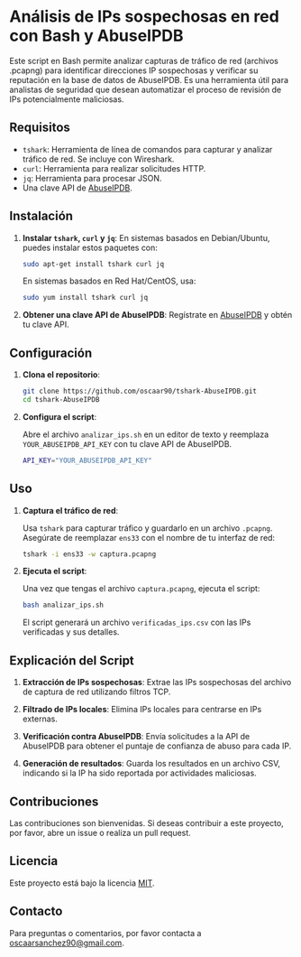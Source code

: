 # Análisis de IPs sospechosas en red con Bash y AbuseIPDB

Este script en Bash permite analizar capturas de tráfico de red (archivos .pcapng) para identificar direcciones IP sospechosas y verificar su reputación en la base de datos de AbuseIPDB. Es una herramienta útil para analistas de seguridad que desean automatizar el proceso de revisión de IPs potencialmente maliciosas.

## Requisitos

- `tshark`: Herramienta de línea de comandos para capturar y analizar tráfico de red. Se incluye con Wireshark.
- `curl`: Herramienta para realizar solicitudes HTTP.
- `jq`: Herramienta para procesar JSON.
- Una clave API de [AbuseIPDB](https://www.abuseipdb.com/).

## Instalación

1. **Instalar `tshark`, `curl` y `jq`**:
   En sistemas basados en Debian/Ubuntu, puedes instalar estos paquetes con:

   ```bash
   sudo apt-get install tshark curl jq
   ```

   En sistemas basados en Red Hat/CentOS, usa:

   ```bash
   sudo yum install tshark curl jq
   ```

2. **Obtener una clave API de AbuseIPDB**:
   Regístrate en [AbuseIPDB](https://www.abuseipdb.com/) y obtén tu clave API.

## Configuración

1. **Clona el repositorio**:

   ```bash
   git clone https://github.com/oscaar90/tshark-AbuseIPDB.git
   cd tshark-AbuseIPDB
   ```

2. **Configura el script**:

   Abre el archivo `analizar_ips.sh` en un editor de texto y reemplaza `YOUR_ABUSEIPDB_API_KEY` con tu clave API de AbuseIPDB.

   ```bash
   API_KEY="YOUR_ABUSEIPDB_API_KEY"
   ```

## Uso

1. **Captura el tráfico de red**:

   Usa `tshark` para capturar tráfico y guardarlo en un archivo `.pcapng`. Asegúrate de reemplazar `ens33` con el nombre de tu interfaz de red:

   ```bash
   tshark -i ens33 -w captura.pcapng
   ```

2. **Ejecuta el script**:

   Una vez que tengas el archivo `captura.pcapng`, ejecuta el script:

   ```bash
   bash analizar_ips.sh
   ```

   El script generará un archivo `verificadas_ips.csv` con las IPs verificadas y sus detalles.

## Explicación del Script

1. **Extracción de IPs sospechosas**:
   Extrae las IPs sospechosas del archivo de captura de red utilizando filtros TCP.

2. **Filtrado de IPs locales**:
   Elimina IPs locales para centrarse en IPs externas.

3. **Verificación contra AbuseIPDB**:
   Envía solicitudes a la API de AbuseIPDB para obtener el puntaje de confianza de abuso para cada IP.

4. **Generación de resultados**:
   Guarda los resultados en un archivo CSV, indicando si la IP ha sido reportada por actividades maliciosas.

## Contribuciones

Las contribuciones son bienvenidas. Si deseas contribuir a este proyecto, por favor, abre un issue o realiza un pull request.

## Licencia

Este proyecto está bajo la licencia [MIT](LICENSE).

## Contacto

Para preguntas o comentarios, por favor contacta a [oscaarsanchez90@gmail.com](mailto:oscaarsanchez90@gmail.com).


